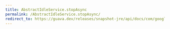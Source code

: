 ```yaml
---
title: AbstractIdleService.stopAsync
permalink: /AbstractIdleService.stopAsync/
redirect_to: https://guava.dev/releases/snapshot-jre/api/docs/com/google/common/util/concurrent/AbstractIdleService.html#stopAsync--
---
```

